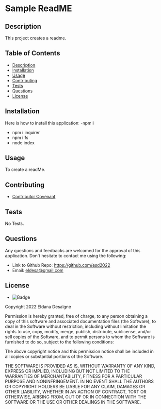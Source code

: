 
# Sample ReadME

## Description 
This project creates a readme.

## Table of Contents
- [Description](#description)
- [Installation](#installation)
- [Usage](#usage)
- [Contributing](#contributing)
- [Tests](#tests)
- [Questions](#questions)
- [License](#license)

## Installation
Here is how to install this application: 
-npm i
- npm i inquirer
- npm i fs
- node index


## Usage
To create a readMe.

## Contributing
- [Contributor Covenant](https://www.contributor-covenant.org/)

## Tests
No Tests.

## Questions
Any questions and feedbacks are welcomed for the approval of this application. Don't hesitate to contact me using the following:
- Link to Github Repo: https://github.com/esd2022
- Email: eldesa@gmail.com 

## License
- ![Badge](https://img.shields.io/badge/MIT-GPL-blue.svg
)

Copyright 2022 Eldana Desalgne

Permission is hereby granted, free of charge, to any person obtaining a copy of this software and associated documentation files (the Software), to deal in the Software without restriction, including without limitation the rights to use, copy, modify, merge, publish, distribute, sublicense, and/or sell copies of the Software, and to permit persons to whom the Software is furnished to do so, subject to the following conditions:

The above copyright notice and this permission notice shall be included in all copies or substantial portions of the Software.

THE SOFTWARE IS PROVIDED AS IS, WITHOUT WARRANTY OF ANY KIND, EXPRESS OR IMPLIED, INCLUDING BUT NOT LIMITED TO THE WARRANTIES OF MERCHANTABILITY, FITNESS FOR A PARTICULAR PURPOSE AND NONINFRINGEMENT. IN NO EVENT SHALL THE AUTHORS OR COPYRIGHT HOLDERS BE LIABLE FOR ANY CLAIM, DAMAGES OR OTHER LIABILITY, WHETHER IN AN ACTION OF CONTRACT, TORT OR OTHERWISE, ARISING FROM, OUT OF OR IN CONNECTION WITH THE SOFTWARE OR THE USE OR OTHER DEALINGS IN THE SOFTWARE.

